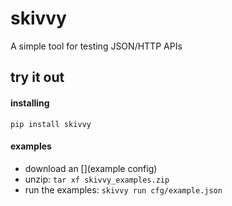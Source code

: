 # skivvy
A simple tool for testing JSON/HTTP APIs

## try it out
#### installing
``pip install skivvy``
#### examples
* download an [](example config)
* unzip: ```tar xf skivvy_examples.zip```
* run the examples: ```skivvy run cfg/example.json```



